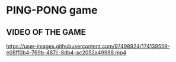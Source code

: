# PING-PONG game

## VIDEO OF THE GAME

https://user-images.githubusercontent.com/97498924/174139559-e08ff0b4-769b-487c-8db4-ac2052a49988.mp4

